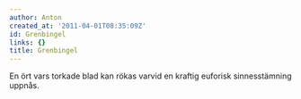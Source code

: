 ```yaml
---
author: Anton
created_at: '2011-04-01T08:35:09Z'
id: Grenbingel
links: {}
title: Grenbingel
---
```


En ört vars torkade blad kan rökas varvid en kraftig euforisk sinnesstämning uppnås.
